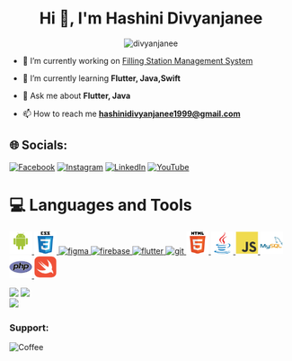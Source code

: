 <h1 align="center">Hi 👋, I'm Hashini Divyanjanee</h1>

<p align="center"> <img src="https://komarev.com/ghpvc/?username=divyanjanee&label=Profile%20views&color=0e75b6&style=flat" alt="divyanjanee" /> </p>

- 🔭 I’m currently working on [Filling Station Management System](https://github.com/divyanjanee/Fuel-Station-Management-System.git)

- 🌱 I’m currently learning **Flutter, Java,Swift**

- 💬 Ask me about **Flutter, Java**

- 📫 How to reach me **hashinidivyanjanee1999@gmail.com**

## 🌐 Socials:
[![Facebook](https://img.shields.io/badge/Facebook-%231877F2.svg?logo=Facebook&logoColor=white)](https://facebook.com/HashiniDivyanjanee) [![Instagram](https://img.shields.io/badge/Instagram-%23E4405F.svg?logo=Instagram&logoColor=white)](https://instagram.com/HashiniDivyanjanee) [![LinkedIn](https://img.shields.io/badge/LinkedIn-%230077B5.svg?logo=linkedin&logoColor=white)](https://linkedin.com/in/HashiniDivyanjanee) [![YouTube](https://img.shields.io/badge/YouTube-%23FF0000.svg?logo=YouTube&logoColor=white)](https://youtube.com/@CodeCraftsInnovation) <br>

# 💻 Languages and Tools
<p align="left"> <a href="https://developer.android.com" target="_blank" rel="noreferrer"> <img src="https://raw.githubusercontent.com/devicons/devicon/master/icons/android/android-original-wordmark.svg" alt="android" width="40" height="40"/> </a> <a href="https://www.w3schools.com/css/" target="_blank" rel="noreferrer"> <img src="https://raw.githubusercontent.com/devicons/devicon/master/icons/css3/css3-original-wordmark.svg" alt="css3" width="40" height="40"/> </a> <a href="https://www.figma.com/" target="_blank" rel="noreferrer"> <img src="https://www.vectorlogo.zone/logos/figma/figma-icon.svg" alt="figma" width="40" height="40"/> </a> <a href="https://firebase.google.com/" target="_blank" rel="noreferrer"> <img src="https://www.vectorlogo.zone/logos/firebase/firebase-icon.svg" alt="firebase" width="40" height="40"/> </a> <a href="https://flutter.dev" target="_blank" rel="noreferrer"> <img src="https://www.vectorlogo.zone/logos/flutterio/flutterio-icon.svg" alt="flutter" width="40" height="40"/> </a> <a href="https://git-scm.com/" target="_blank" rel="noreferrer"> <img src="https://www.vectorlogo.zone/logos/git-scm/git-scm-icon.svg" alt="git" width="40" height="40"/> </a> <a href="https://www.w3.org/html/" target="_blank" rel="noreferrer"> <img src="https://raw.githubusercontent.com/devicons/devicon/master/icons/html5/html5-original-wordmark.svg" alt="html5" width="40" height="40"/> </a> <a href="https://www.java.com" target="_blank" rel="noreferrer"> <img src="https://raw.githubusercontent.com/devicons/devicon/master/icons/java/java-original.svg" alt="java" width="40" height="40"/> </a> <a href="https://developer.mozilla.org/en-US/docs/Web/JavaScript" target="_blank" rel="noreferrer"> <img src="https://raw.githubusercontent.com/devicons/devicon/master/icons/javascript/javascript-original.svg" alt="javascript" width="40" height="40"/> </a> <a href="https://www.mysql.com/" target="_blank" rel="noreferrer"> <img src="https://raw.githubusercontent.com/devicons/devicon/master/icons/mysql/mysql-original-wordmark.svg" alt="mysql" width="40" height="40"/> </a> <a href="https://www.php.net" target="_blank" rel="noreferrer"> <img src="https://raw.githubusercontent.com/devicons/devicon/master/icons/php/php-original.svg" alt="php" width="40" height="40"/> </a> <a href="https://developer.apple.com/swift/" target="_blank" rel="noreferrer"> <img src="https://raw.githubusercontent.com/devicons/devicon/master/icons/swift/swift-original.svg" alt="swift" width="40" height="40"/> </a> </p>




![](https://github-readme-streak-stats.herokuapp.com/?user=HashiniDivyanjanee&theme=highcontrast&hide_border=false)
![](https://github-readme-stats.vercel.app/api/top-langs/?username=HashiniDivyanjanee&theme=highcontrast&hide_border=false&include_all_commits=true&count_private=false&layout=compact)<br/>
![](https://github-readme-stats.vercel.app/api?username=HashiniDivyanjanee&theme=highcontrast&hide_border=false&include_all_commits=true&count_private=false)
<h3 align="left">Support:</h3>
<p><a href="https://www.buymeacoffee.com/Coffee"> <img align="left" src="https://cdn.buymeacoffee.com/buttons/v2/default-yellow.png" height="50" width="210" alt="Coffee" /></a></p><br><br>
